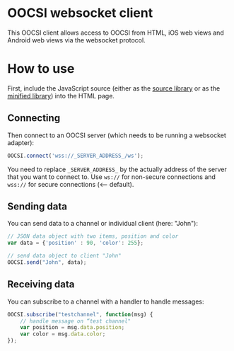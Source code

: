 # OOCSI websocket client

This OOCSI client allows access to OOCSI from HTML, iOS web views and Android web views via the websocket protocol. 

# How to use

First, include the JavaScript source (either as the [source library](https://github.com/iddi/oocsi-websocket/blob/master/dist/oocsi-web.js) or as the [minified library](https://github.com/iddi/oocsi-websocket/blob/master/dist/oocsi-web.min.js)) into the HTML page.

## Connecting

Then connect to an OOCSI server (which needs to be running a websocket adapter):

```javascript
OOCSI.connect('wss://_SERVER_ADDRESS_/ws');
```
You need to replace `_SERVER_ADDRESS_` by the actually address of the server that you want to connect to. Use `ws://` for non-secure connections and `wss://` for secure connections (<-- default).

## Sending data

You can send data to a channel or individual client (here: "John"): 

```javascript
// JSON data object with two items, position and color
var data = {'position' : 90, 'color': 255};

// send data object to client "John"
OOCSI.send("John", data);
```

## Receiving data

You can subscribe to a channel with a handler to handle messages:

```javascript
OOCSI.subscribe("testchannel", function(msg) {
	// handle message on “test channel"
	var position = msg.data.position;
	var color = msg.data.color;
});
```
